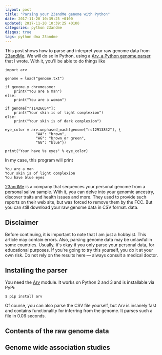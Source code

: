 ```yaml
---
layout: post
title: "Parsing your 23andMe genome with Python"
date: 2017-11-20 10:39:25 +0100
updated: 2017-11-20 10:39:25 +0100
categories: python 23andme
disqus: true
tags: python dna 23andme
---
```


This post shows how to parse and interpret your raw genome data from
[23andMe][23andme]. We will do so in Python, using a [Arv, a Python genome
parser ][arv] that I wrote. With it, you'll be able to do things like

    import arv

    genome = load("genome.txt")

    if genome.y_chromosome:
        print("You are a man")
    else:
        print("You are a woman")

    if genome["rs1426654"]:
        print("Your skin is of light complexion")
    else:
        print("Your skin is of dark complexion")

    eye_color = arv.unphased_mach(genome["rs12913832"], {
                  "AA": "brown",
                  "AG": "brown or green",
                  "GG": "blue"})

    print("Your have %s eyes" % eye_color)

In my case, this program will print

    You are a man
    Your skin is of light complexion
    You have blue eyes

[23andMe][23andme] is a company that sequences your personal genome from a
personal saliva sample. With it, you can delve into your genomic ancestry,
discover traits and health issues and more. They used to provide such reports
on their web site, but was forced to remove them by the FCC. But you can still
download your raw genome data in CSV format.
data.

Disclaimer
----------

Before continuing, it is important to note that I am just a hobbyist. This
article may contain errors. Also, parsing genome data may be unlawful in some
countries. Usually, it's okay if you only parse your personal data, for
educational purposes. If you're going to try this yourself, you do it at
your own risk. Do not rely on the results here — always consult a medical
doctor.

Installing the parser
---------------------

You need the [Arv][arv] module. It works on Python 2 and 3 and is installable
via PyPi:

    $ pip install arv

Of course, you can also parse the CSV file yourself, but Arv is insanely fast
and contains functionality for inferring from the genome.
It parses such a file in 0.06 seconds.

Contents of the raw genome data
-------------------------------

Genome wide association studies
-------------------------------



[23andme]: https://www.23andme.com
[arv]: https://github.com/cslarsen/arv
